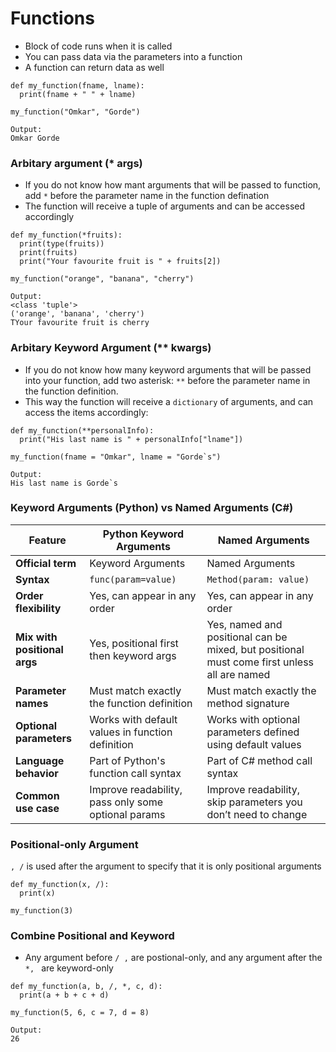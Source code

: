 # Functions
- Block of code runs when it is called 
- You can pass data via the parameters into a function
- A function can return data as well
```
def my_function(fname, lname):
  print(fname + " " + lname)

my_function("Omkar", "Gorde")
```
```
Output:
Omkar Gorde
```

### Arbitary argument (* args)
- If you do not know how mant arguments that will be passed to function, add `*` before the parameter name in the function defination
- The function will receive a tuple of arguments and can be accessed accordingly
```
def my_function(*fruits):
  print(type(fruits))
  print(fruits)
  print("Your favourite fruit is " + fruits[2])

my_function("orange", "banana", "cherry")
```
```
Output:
<class 'tuple'>
('orange', 'banana', 'cherry')
TYour favourite fruit is cherry
```

### Arbitary Keyword Argument (** kwargs)
- If you do not know how many keyword arguments that will be passed into your function, add two asterisk: `**` before the parameter name in the function definition.
- This way the function will receive a `dictionary` of arguments, and can access the items accordingly:
```
def my_function(**personalInfo):
  print("His last name is " + personalInfo["lname"])

my_function(fname = "Omkar", lname = "Gorde`s")
```
```
Output:
His last name is Gorde`s
```

### Keyword Arguments (Python) vs Named Arguments (C#)

| Feature                      | Python Keyword Arguments                                                                                    | Named Arguments                                                                                                                                |
| ---------------------------- | ----------------------------------------------------------------------------------------------------------- | ---------------------------------------------------------------------------------------------------------------------------------------------- |
| **Official term**            | Keyword Arguments                                                                                           | Named Arguments                                                                                                                                |
| **Syntax**                   | `func(param=value)`                                                                                         | `Method(param: value)`                                                                                                                         |
| **Order flexibility**        | Yes, can appear in any order                                                                                | Yes, can appear in any order                                                                                                                   |
| **Mix with positional args** | Yes, positional first then keyword args                                                                     | Yes, named and positional can be mixed, but positional must come first unless all are named                                                    |
| **Parameter names**          | Must match exactly the function definition                                                                  | Must match exactly the method signature                                                                                                        |
| **Optional parameters**      | Works with default values in function definition                                                            | Works with optional parameters defined using default values                                                                                    |
| **Language behavior**        | Part of Python's function call syntax                                                                       | Part of C# method call syntax                                                                                                                  |
| **Common use case**          | Improve readability, pass only some optional params                                                         | Improve readability, skip parameters you don’t need to change                                                                                  |

### Positional-only Argument
`, /` is used after the argument to specify that it is only positional arguments
```
def my_function(x, /):
  print(x)

my_function(3)
```

### Combine Positional and Keyword
- Any argument before `/ ,` are postional-only, and any argument after the `*, ` are keyword-only
```
def my_function(a, b, /, *, c, d):
  print(a + b + c + d)

my_function(5, 6, c = 7, d = 8)
```
```
Output:
26
```
